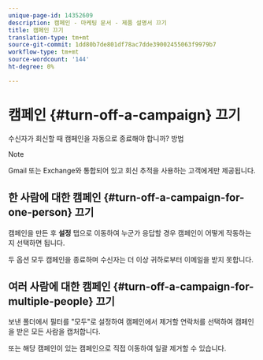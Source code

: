 ```yaml
---
unique-page-id: 14352609
description: 캠페인 - 마케팅 문서 - 제품 설명서 끄기
title: 캠페인 끄기
translation-type: tm+mt
source-git-commit: 1dd80b7de801df78ac7dde39002455063f9979b7
workflow-type: tm+mt
source-wordcount: '144'
ht-degree: 0%

---
```



# 캠페인 {#turn-off-a-campaign} 끄기

수신자가 회신할 때 캠페인을 자동으로 종료해야 합니까? 방법

>[!NOTE]
>
>Gmail 또는 Exchange와 통합되어 있고 회신 추적을 사용하는 고객에게만 제공됩니다.

## 한 사람에 대한 캠페인 {#turn-off-a-campaign-for-one-person} 끄기

캠페인을 만든 후 **설정** 탭으로 이동하여 누군가 응답할 경우 캠페인이 어떻게 작동하는지 선택하면 됩니다.

두 옵션 모두 캠페인을 종료하며 수신자는 더 이상 귀하로부터 이메일을 받지 못합니다.

## 여러 사람에 대한 캠페인 {#turn-off-a-campaign-for-multiple-people} 끄기

보낸 폴더에서 필터를 &quot;모두&quot;로 설정하여 캠페인에서 제거할 연락처를 선택하여 캠페인을 받은 모든 사람을 캡처합니다.

또는 해당 캠페인이 있는 캠페인으로 직접 이동하여 일괄 제거할 수 있습니다.
